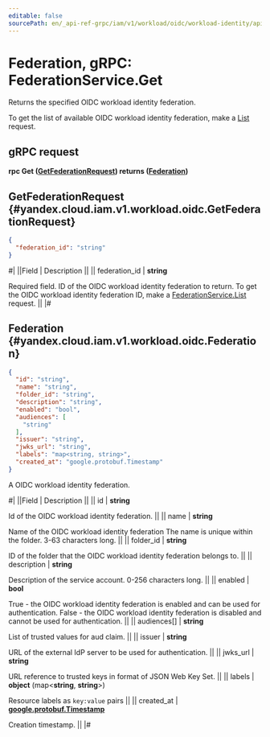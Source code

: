 ```yaml
---
editable: false
sourcePath: en/_api-ref-grpc/iam/v1/workload/oidc/workload-identity/api-ref/grpc/Federation/get.md
---
```


# Federation, gRPC: FederationService.Get

Returns the specified OIDC workload identity federation.

To get the list of available OIDC workload identity federation, make a [List](/docs/iam/workload-identity/api-ref/grpc/Federation/list#List) request.

## gRPC request

**rpc Get ([GetFederationRequest](#yandex.cloud.iam.v1.workload.oidc.GetFederationRequest)) returns ([Federation](#yandex.cloud.iam.v1.workload.oidc.Federation))**

## GetFederationRequest {#yandex.cloud.iam.v1.workload.oidc.GetFederationRequest}

```json
{
  "federation_id": "string"
}
```

#|
||Field | Description ||
|| federation_id | **string**

Required field. ID of the OIDC workload identity federation to return.
To get the OIDC workload identity federation ID, make a [FederationService.List](/docs/iam/workload-identity/api-ref/grpc/Federation/list#List) request. ||
|#

## Federation {#yandex.cloud.iam.v1.workload.oidc.Federation}

```json
{
  "id": "string",
  "name": "string",
  "folder_id": "string",
  "description": "string",
  "enabled": "bool",
  "audiences": [
    "string"
  ],
  "issuer": "string",
  "jwks_url": "string",
  "labels": "map<string, string>",
  "created_at": "google.protobuf.Timestamp"
}
```

A OIDC workload identity federation.

#|
||Field | Description ||
|| id | **string**

Id of the OIDC workload identity federation. ||
|| name | **string**

Name of the OIDC workload identity federation
The name is unique within the folder. 3-63 characters long. ||
|| folder_id | **string**

ID of the folder that the OIDC workload identity federation belongs to. ||
|| description | **string**

Description of the service account. 0-256 characters long. ||
|| enabled | **bool**

True - the OIDC workload identity federation is enabled and can be used for authentication.
False - the OIDC workload identity federation is disabled and cannot be used for authentication. ||
|| audiences[] | **string**

List of trusted values for aud claim. ||
|| issuer | **string**

URL of the external IdP server to be used for authentication. ||
|| jwks_url | **string**

URL reference to trusted keys in format of JSON Web Key Set. ||
|| labels | **object** (map<**string**, **string**>)

Resource labels as `` key:value `` pairs ||
|| created_at | **[google.protobuf.Timestamp](https://developers.google.com/protocol-buffers/docs/reference/google.protobuf#timestamp)**

Creation timestamp. ||
|#